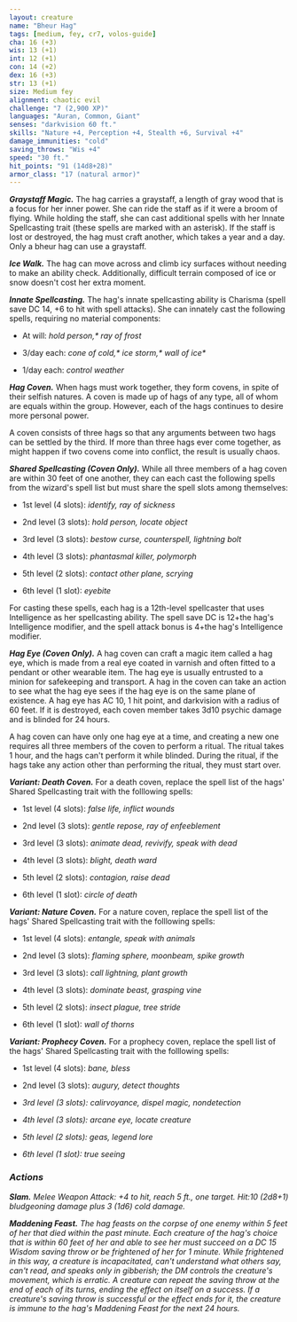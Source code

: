 ```yaml
---
layout: creature
name: "Bheur Hag"
tags: [medium, fey, cr7, volos-guide]
cha: 16 (+3)
wis: 13 (+1)
int: 12 (+1)
con: 14 (+2)
dex: 16 (+3)
str: 13 (+1)
size: Medium fey
alignment: chaotic evil
challenge: "7 (2,900 XP)"
languages: "Auran, Common, Giant"
senses: "darkvision 60 ft."
skills: "Nature +4, Perception +4, Stealth +6, Survival +4"
damage_immunities: "cold"
saving_throws: "Wis +4"
speed: "30 ft."
hit_points: "91 (14d8+28)"
armor_class: "17 (natural armor)"
---
```


***Graystaff Magic.*** The hag carries a graystaff, a length of gray wood that is a focus for her inner power. She can ride the staff as if it were a broom of flying. While holding the staff, she can cast additional spells with her Innate Spellcasting trait (these spells are marked with an asterisk). If the staff is lost or destroyed, the hag must craft another, which takes a year and a day. Only a bheur hag can use a graystaff.

***Ice Walk.*** The hag can move across and climb icy surfaces without needing to make an ability check. Additionally, difficult terrain composed of ice or snow doesn't cost her extra moment.

***Innate Spellcasting.*** The hag's innate spellcasting ability is Charisma (spell save DC 14, +6 to hit with spell attacks). She can innately cast the following spells, requiring no material components:

* At will: <i>hold person,* ray of frost</i>

* 3/day each: <i>cone of cold,* ice storm,* wall of ice* </i>

* 1/day each: <i>control weather</i>

***Hag Coven.*** When hags must work together, they form covens, in spite of their selfish natures. A coven is made up of hags of any type, all of whom are equals within the group. However, each of the hags continues to desire more personal power.

A coven consists of three hags so that any arguments between two hags can be settled by the third. If more than three hags ever come together, as might happen if two covens come into conflict, the result is usually chaos.

***Shared Spellcasting (Coven Only).*** While all three members of a hag coven are within 30 feet of one another, they can each cast the following spells from the wizard's spell list but must share the spell slots among themselves:

* 1st level (4 slots): <i>identify, ray of sickness</i>

* 2nd level (3 slots): <i>hold person, locate object</i>

* 3rd level (3 slots): <i>bestow curse, counterspell, lightning bolt</i>

* 4th level (3 slots): <i>phantasmal killer, polymorph</i>

* 5th level (2 slots): <i>contact other plane, scrying</i>

* 6th level (1 slot): <i>eyebite</i>

For casting these spells, each hag is a 12th-level spellcaster that uses Intelligence as her spellcasting ability. The spell save DC is 12+the hag's Intelligence modifier, and the spell attack bonus is 4+the hag's Intelligence modifier.

***Hag Eye (Coven Only).*** A hag coven can craft a magic item called a hag eye, which is made from a real eye coated in varnish and often fitted to a pendant or other wearable item. The hag eye is usually entrusted to a minion for safekeeping and transport. A hag in the coven can take an action to see what the hag eye sees if the hag eye is on the same plane of existence. A hag eye has AC 10, 1 hit point, and darkvision with a radius of 60 feet. If it is destroyed, each coven member takes 3d10 psychic damage and is blinded for 24 hours.

A hag coven can have only one hag eye at a time, and creating a new one requires all three members of the coven to perform a ritual. The ritual takes 1 hour, and the hags can't perform it while blinded. During the ritual, if the hags take any action other than performing the ritual, they must start over.

***Variant: Death Coven.*** For a death coven, replace the spell list of the hags' Shared Spellcasting trait with the folllowing spells:

* 1st level (4 slots): <i>false life, inflict wounds</i>

* 2nd level (3 slots): <i>gentle repose, ray of enfeeblement</i>

* 3rd level (3 slots): <i>animate dead, revivify, speak with dead</i>

* 4th level (3 slots): <i>blight, death ward</i>

* 5th level (2 slots): <i>contagion, raise dead</i>

* 6th level (1 slot): <i>circle of death</i>

***Variant: Nature Coven.*** For a nature coven, replace the spell list of the hags' Shared Spellcasting trait with the folllowing spells:

* 1st level (4 slots): <i>entangle, speak with animals</i>

* 2nd level (3 slots): <i>flaming sphere, moonbeam, spike growth</i>

* 3rd level (3 slots): <i>call lightning, plant growth</i>

* 4th level (3 slots): <i>dominate beast, grasping vine</i>

* 5th level (2 slots): <i>insect plague, tree stride</i>

* 6th level (1 slot): <i>wall of thorns</i>

***Variant: Prophecy Coven.*** For a prophecy coven, replace the spell list of the hags' Shared Spellcasting trait with the folllowing spells:

* 1st level (4 slots): <i>bane, bless</i>

* 2nd level (3 slots): <i><i>augury, detect thoughts</i>

* 3rd level (3 slots): <i>calirvoyance, dispel magic, nondetection</i>

* 4th level (3 slots): <i>arcane eye, locate creature</i>

* 5th level (2 slots): <i>geas, legend lore</i>

* 6th level (1 slot): <i>true seeing</i>

### Actions

***Slam.*** Melee Weapon Attack: +4 to hit, reach 5 ft., one target. Hit:10 (2d8+1) bludgeoning damage plus 3 (1d6) cold damage.

***Maddening Feast.*** The hag feasts on the corpse of one enemy within 5 feet of her that died within the past minute. Each creature of the hag's choice that is within 60 feet of her and able to see her must succeed on a DC 15 Wisdom saving throw or be frightened of her for 1 minute. While frightened in this way, a creature is incapacitated, can't understand what others say, can't read, and speaks only in gibberish; the DM controls the creature's movement, which is erratic. A creature can repeat the saving throw at the end of each of its turns, ending the effect on itself on a success. If a creature's saving throw is successful or the effect ends for it, the creature is immune to the hag's Maddening Feast for the next 24 hours.
